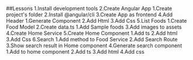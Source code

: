 ##Lessons
1.Install development tools
2.Create Angular App
    1.Create project's folder
    2.Install @angular/cli
    3.Create App as frontend
4.Add Header
    1.Generate Component
    2.Add Html
    3.Add Css
5.List Foods
    1.Create Food Model
    2.Create data.ts
        1.Add Sample foods
    3.Add images to assets
    4.Create Home Service
    5.Create Home Component
        1.Add ts
        2.Add html
        3.Add Css
6.Search
    1.Add method to Food Service
    2.Add Search Route
    3.Show search result in Home component
    4.Generate search component
        1.Add to home component
        2.Add ts
        3.Add html
        4.Add css